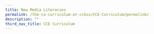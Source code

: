 ```yaml
---
title: New Media Literacies
permalink: /the-co-curriculum-at-cckss/CCE-Curriculum/permalink/
description: ""
third_nav_title: CCE Curriculum
---
```

